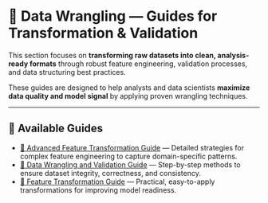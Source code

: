 

# 📘 Data Wrangling — Guides for Transformation & Validation

This section focuses on **transforming raw datasets into clean, analysis-ready formats** through robust feature engineering, validation processes, and data structuring best practices.  

These guides are designed to help analysts and data scientists **maximize data quality and model signal** by applying proven wrangling techniques.

---

## 📂 Available Guides

- [📘 Advanced Feature Transformation Guide](📘%20Advanced%20Feature%20Transformation%20Guide.md) — Detailed strategies for complex feature engineering to capture domain-specific patterns.
- [📘 Data Wrangling and Validation Guide](📘%20Data%20Wrangling%20and%20Validation%20Guide.md) — Step-by-step methods to ensure dataset integrity, correctness, and consistency.
- [📘 Feature Transformation Guide](📘%20Feature%20Transformation%20Guide.md) — Practical, easy-to-apply transformations for improving model readiness.